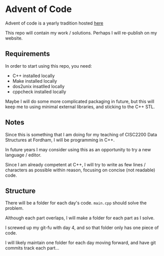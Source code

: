 # Advent of Code

Advent of code is a yearly tradition hosted [here](https://adventofcode.com/)

This repo will contain my work / solutions. Perhaps I will re-publish on my website.

## Requirements

In order to start using this repo, you need:

- C++ installed locally
- Make installed locally
- dos2unix insatlled locally
- cppcheck installed locally

Maybe I will do some more complicated packaging in future, but this will
keep me to using minimal external libraries, and sticking to the C++ STL.

## Notes

Since this is something that I am doing for my teaching of CISC2200 Data
Structures at Fordham, I will be programming in C++.

In future years I may consider using this as an opportunity to try a new
language / editor.

Since I am already competent at C++, I will try to write as few lines /
characters as possible within reason, focusing on concise (not readable) code.

## Structure

There will be a folder for each day's code. `main.cpp` should solve the problem.

Although each part overlaps, I will make a folder for each part as I solve.

I screwed up my git-fu with day 4, and so that folder only has one piece of code.

I will likely maintain one folder for each day moving forward, and have git commits track each part...
